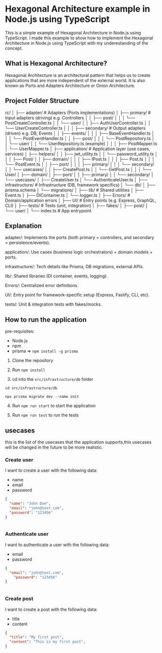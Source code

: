 # Hexagonal Architecture example in Node.js using TypeScript
This is a simple example of Hexagonal Architecture in Node.js using TypeScript.
I made this example to show how to implement the Hexagonal Architecture in Node.js using TypeScript with my underestanding of the concept.

## What is Hexagonal Architecture?
Hexagonal Architecture is an architectural pattern that helps us to create applications that are more independent of the external world.
It is also known as Ports and Adapters Architecture or Onion Architecture.

## Project Folder Structure
rc/
│
├── adapter/                # Adapters (Ports implementations)
│   ├── primary/            # Input adapters (driving) e.g. Controllers
│   │   ├── post/
│   │   │   └── PostCreateController.ts
│   │   └── user/
│   │       ├── AuthUserController.ts
│   │       └── UserCreateController.ts
│   │
│   ├── secondary/          # Output adapters (driven) e.g. DB, Events
│   │   ├── events/
│   │   │   ├── BaseEventHandler.ts
│   │   │   └── PostEventHandler.ts
│   │   ├── post/
│   │   │   └── PostRepository.ts
│   │   └── user/
│   │       └── UserRepository.ts (example)
│   │
│   ├── PostMapper.ts
│   └── UserMapper.ts
│
├── application/            # Application layer (use cases, services)
│   ├── helpers/
│   │   ├── jwt_utility.ts
│   │   └── password_utility.ts
│   │
│   ├── Post/
│   │   ├── domain/
│   │   │   ├── IPost.ts
│   │   │   ├── Post.ts
│   │   │   └── PostEvent.ts
│   │   ├── port/
│   │   │   ├── primary/
│   │   │   └── secondary/
│   │   └── usecases/
│   │       ├── CreatePost.ts
│   │       └── GetPost.ts
│   │
│   └── User/
│       ├── domain/
│       ├── port/
│       │   ├── primary/
│       │   └── secondary/
│       └── usecases/
│           ├── CreateUser.ts
│           └── AuthenticateUser.ts
│
├── infrastructure/         # Infrastructure (DB, framework specifics)
│   └── db/
│       ├── prisma.schema
│       └── migrations/
│
├── lib/                    # Shared utilities
│   ├── Event.ts
│   ├── DIContainer.ts
│   └── logger.ts
│
├── Errors/                 # Domain/application errors
│
├── UI/                     # Entry points (e.g. Express, GraphQL, CLI)
│
├── tests/                  # Tests (unit, integration)
│   ├── fakes/
│   ├── post/
│   └── user/
│
└── index.ts                # App entrypoint


## Explanation

adapter/: Implements the ports (both primary = controllers, and secondary = persistence/events).

application/: Use cases (business logic orchestrators) + domain models + ports.

infrastructure/: Tech details like Prisma, DB migrations, external APIs.

lib/: Shared libraries (DI container, events, logging).

Errors/: Centralized error definitions.

UI/: Entry point for framework-specific setup (Express, Fastify, CLI, etc).

tests/: Unit & integration tests with fakes/mocks.

## How to run the application

pre-requisites:

- Node.js
- npm
- prisma => `npm install -g prisma`


1. Clone the repository


2. Run `npm install`


3. cd into the `src/infrastructure/db` folder 
```
cd src/infrastructure/db

npx prisma migrate dev --name init
```


4. Run `npm run start` to start the application


5. Run `npm run test` to run the tests


## usecases
this is the list of the usecases that the application supports,this usecases will be changed in the future to be more realistic.
### Create user
I want to create a user with the following data:

- name
- email
- password

```json
{
  "name": "John Doe",
  "email": "john@test.com",
  "password": "123456"
}
  
  ```
### Authenticate user
I want to authenticate a user with the following data:

- email
- password

```json
{
  "email": "john@test.com",
    "password": "123456"
}
    
```
### Create post
I want to create a post with the following data:

- title
- content

```json
{
  "title": "My first post",
  "content": "This is my first post",
}
    
```
